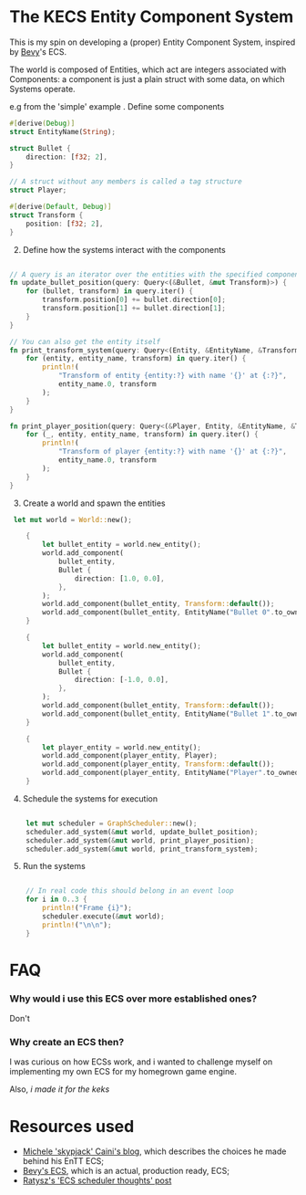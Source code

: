 # The KECS Entity Component System

This is my spin on developing a (proper) Entity Component System, inspired by [Bevy](https://bevyengine.org/)'s ECS.

The world is composed of Entities, which act are integers associated with Components: a component is just a plain struct
with some data, on which Systems operate.

e.g from the 'simple' example
. Define some components
```rust
#[derive(Debug)]
struct EntityName(String);

struct Bullet {
    direction: [f32; 2],
}

// A struct without any members is called a tag structure
struct Player;

#[derive(Default, Debug)]
struct Transform {
    position: [f32; 2],
}
```

2. Define how the systems interact with the components

```rust

// A query is an iterator over the entities with the specified components
fn update_bullet_position(query: Query<(&Bullet, &mut Transform)>) {
    for (bullet, transform) in query.iter() {
        transform.position[0] += bullet.direction[0];
        transform.position[1] += bullet.direction[1];
    }
}

// You can also get the entity itself
fn print_transform_system(query: Query<(Entity, &EntityName, &Transform)>) {
    for (entity, entity_name, transform) in query.iter() {
        println!(
            "Transform of entity {entity:?} with name '{}' at {:?}",
            entity_name.0, transform
        );
    }
}

fn print_player_position(query: Query<(&Player, Entity, &EntityName, &Transform)>) {
    for (_, entity, entity_name, transform) in query.iter() {
        println!(
            "Transform of player {entity:?} with name '{}' at {:?}",
            entity_name.0, transform
        );
    }
}
```

3. Create a world and spawn the entities
```rust
 let mut world = World::new();

    {
        let bullet_entity = world.new_entity();
        world.add_component(
            bullet_entity,
            Bullet {
                direction: [1.0, 0.0],
            },
        );
        world.add_component(bullet_entity, Transform::default());
        world.add_component(bullet_entity, EntityName("Bullet 0".to_owned()));
    }

    {
        let bullet_entity = world.new_entity();
        world.add_component(
            bullet_entity,
            Bullet {
                direction: [-1.0, 0.0],
            },
        );
        world.add_component(bullet_entity, Transform::default());
        world.add_component(bullet_entity, EntityName("Bullet 1".to_owned()));
    }

    {
        let player_entity = world.new_entity();
        world.add_component(player_entity, Player);
        world.add_component(player_entity, Transform::default());
        world.add_component(player_entity, EntityName("Player".to_owned()));
    }
```

4. Schedule the systems for execution
```rust

    let mut scheduler = GraphScheduler::new();
    scheduler.add_system(&mut world, update_bullet_position);
    scheduler.add_system(&mut world, print_player_position);
    scheduler.add_system(&mut world, print_transform_system);

```

5. Run the systems
```rust

    // In real code this should belong in an event loop
    for i in 0..3 {
        println!("Frame {i}");
        scheduler.execute(&mut world);
        println!("\n\n");
    }
```

# FAQ
### Why would i use this ECS over more established ones?
Don't

### Why create an ECS then?
I was curious on how ECSs work, and i wanted to challenge myself on implementing my own ECS for my homegrown game engine.

Also, _i made it for the keks_

# Resources used
* [Michele 'skypjack' Caini's blog](https://skypjack.github.io/), which describes the choices he made behind his EnTT ECS;
* [Bevy's ECS](https://github.com/bevyengine/bevy/tree/main/crates/bevy_ecs), which is an actual, production ready, ECS;
* [Ratysz's 'ECS scheduler thoughts' post](https://ratysz.github.io/article/scheduling-1/)